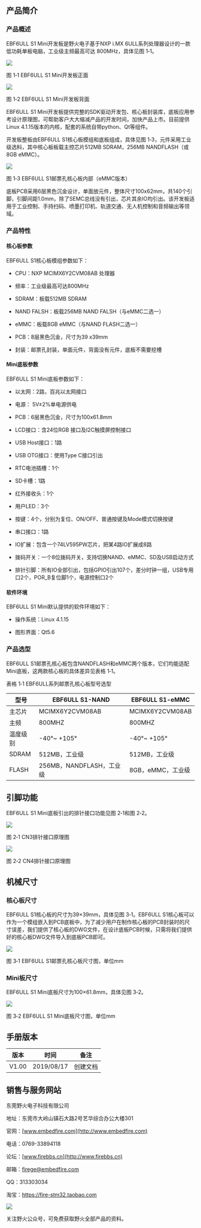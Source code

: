 产品简介
--------

### 产品概述

EBF6ULL S1 Mini开发板是野火电子基于NXP i.MX
6ULL系列处理器设计的一款低功耗单板电脑，工业级主频最高可达 800MHz，具体见图
1‑1。

![](media/184f64a3755869c705698ebc361961cd.jpg)

图 1‑1 EBF6ULL S1 Mini开发板正面

![](media/5925c9a59da2ccdc242fd051dd84a457.jpg)

图 1‑2 EBF6ULL S1 Mini开发板背面

EBF6ULL S1
Mini开发板提供完整的SDK驱动开发包、核心板封装库，底板应用参考设计原理图，可帮助客户大大缩减产品的开发时间，加快产品上市。目前提供Linux
4.1.15版本的内核，配套的系统自带python、Qt等组件。

开发板整板由EBF6ULL S1核心板模组和底板组成，具体见图
1‑3，元件采用工业级选料，其中核心板板载主控芯片512MB SDRAM，256MB
NANDFLASH（或8GB eMMC）。

![](media/d3cdf2837f39ba1ce51c87fe2b8ecfbf.jpg)

图 1‑3 EBF6ULL S1邮票孔核心板内部（eMMC版本）

底板PCB采用6层黑色沉金设计，单面放元件，整体尺寸100x62mm，共140个引脚，引脚间距1.0mm，除了SEMC总线没有引出，芯片其余IO均引出。该开发板适用于工业控制、手持扫码、喷墨打印机、轨道交通、无人机控制和音频输出等领域。

### 产品特性

#### 核心板参数

EBF6ULL S1核心板模组参数如下：

-   CPU：NXP MCIMX6Y2CVM08AB 处理器

-   频率：工业级最高可达800MHz

-   SDRAM：板载512MB SDRAM

-   NAND FALSH：板载256MB NAND FALSH（与eMMC二选一）

-   eMMC：板载8GB eMMC（与NAND FLASH二选一）

-   PCB：8层黑色沉金，尺寸为39 x39mm

-   封装：邮票孔封装，单面元件，背面没有元件，底板不需要挖槽

#### Mini底板参数

EBF6ULL S1 Mini底板参数如下：

-   以太网：2路，百兆以太网接口

-   电源： 5V±2%单电源供电

-   PCB：6层黑色沉金，尺寸为100x61.8mm

-   LCD接口：含24位RGB 接口及I2C触摸屏控制接口

-   USB Host接口：1路

-   USB OTG接口：使用Type C接口引出

-   RTC电池插槽：1个

-   SD卡槽：1路

-   红外接收头：1个

-   用户LED：3个

-   按键：4个，分别为复位、ON/OFF、普通按键及Mode模式切换按键

-   串口接口：1路

-   IO扩展：包含一个74LV595PW芯片，把某4路IO扩展成8路

-   拨码开关：一个8位拨码开关，支持切换NAND、eMMC、SD及USB启动方式

-   排针引脚：所有IO全部引出，包括GPIO引出107个，差分时钟一组，USB专用口2个，POR_B复位脚1个，电源控制口2个

#### 软件环境

EBF6ULL S1 Mini默认提供的软件环境如下：

-   操作系统：Linux 4.1.15

-   图形界面：Qt5.6

### 产品选型

EBF6ULL
S1邮票孔核心板包含NANDFLASH和eMMC两个版本，它们均能适配Mini底板，这两款核心板的具体差异见表格
1‑1。

表格 1‑1 EBF6ULL系列邮票孔核心板型号选型

| 型号     | EBF6ULL S1-NAND          | EBF6ULL S1-eMMC   |
|----------|--------------------------|-------------------|
| 主芯片   | MCIMX6Y2CVM08AB          | MCIMX6Y2CVM08AB   |
| 主频     | 800MHZ                   | 800MHZ            |
| 温度级别 | \-40°\~ +105°            | \-40°\~ +105°     |
| SDRAM    | 512MB，工业级            | 512MB，工业级     |
| FLASH    | 256MB，NANDFLASH，工业级 | 8GB，eMMC，工业级 |

引脚功能 
---------

EBF6ULL S1 Mini底板引出的排针接口功能见图 2‑1和图 2‑2。

![](media/fc579db269be1fd45464f4c8df6eb3c8.png)

图 2‑1 CN3排针接口原理图

![](media/789afb1c05ad1a36fee882501bfc6333.png)

图 2‑2 CN4排针接口原理图

机械尺寸 
---------

### 核心板尺寸

EBF6ULL S1核心板的尺寸为39×39mm，具体见图 3‑1。EBF6ULL
S1核心板可以作为一个模组嵌入到PCB底板中，为了减少用户在制作核心板的PCB封装时的尺寸误差，我们提供了核心板的DWG文件，在设计底板PCB时候，只需将我们提供好的核心板DWG文件导入到底板PCB即可。

![](media/8ad9953551dc38e4d78dfd93785e9340.png)

图 3‑1 EBF6ULL S1邮票孔核心板尺寸图，单位mm

### Mini板尺寸

EBF6ULL S1 Mini底板尺寸为100×61.8mm，具体见图 3‑2。

![](media/629fe117548a7e680e376050d355009f.png)

图 3‑2 EBF6ULL S1 Mini底板尺寸图，单位mm

手册版本
--------

| 版本  | 时间       | 备注     |
|-------|------------|----------|
| V1.00 | 2019/08/17 | 创建文档 |

销售与服务网站
--------------

东莞野火电子科技有限公司

地址：东莞市大岭山镇石大路2号艺华综合办公大楼301

官网：[www.embedfire.com](http://www.embedfire.com)

电话：0769-33894118

论坛：[www.firebbs.cn](http://www.firebbs.cn)

邮箱：<firege@embedfire.com>

QQ：313303034

淘宝：<https://fire-stm32.taobao.com>

![](media/d35db373b092964b745f897492ec7ca0.jpg)

关注野火公众号，可免费获取野火全部产品的资料。

